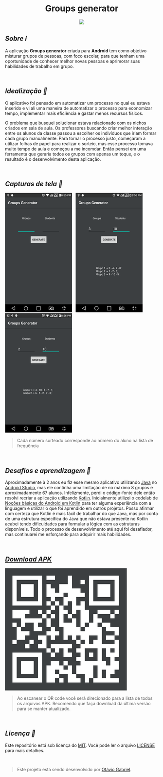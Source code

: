 <h1 align="center">Groups generator</h1>

<p align="center">
  <a href="https://www.flaticon.com/authors/freepik"><img src="https://user-images.githubusercontent.com/56049250/95395495-295dc700-08d5-11eb-8aac-18931ec631b4.png"/></a>
</div>

<h2 align="left"><i>Sobre ℹ</i></h2>

<p align="left">
  A aplicação <b>Groups generator</b> criada para <b>Android</b> tem como objetivo misturar grupos de pessoas, com foco escolar, para que tenham uma oportunidade de conhecer melhor novas pessoas e aprimorar suas habilidades de trabalho em grupo.
</p>

</br>

<h2 align="left"><i>Idealização 💭</i></h2>
  
<p>
  O aplicativo foi pensado em automatizar um processo no qual eu estava inserido e vi ali uma maneira de automatizar o processo para economizar tempo, implementar mais eficiência e gastar menos recursos físicos.
</p>
<p>
  O problema que busquei solucionar estava relacionado com os nichos criados em sala de aula. Os professores buscando criar melhor interação entre os alunos da classe passou a escolher os indivíduos que iriam formar cada grupo manualmente. Para tornar o processo justo, começaram a utilizar folhas de papel para realizar o sorteio, mas esse processo tomava muito tempo de aula e começou a me incomdar. Então pensei em uma ferramenta que geraria todos os grupos com apenas um toque, e o resultado é o desenvolvimento desta aplicação.
</p>

</br>

<h2><i>Capturas de tela 📱</i></h2>

<img src="https://github.com/tavieto/groups-generator/blob/main/screenshots/groups-generator-1-reduzido.png" alt="print-1"/> &nbsp;
<img src="https://github.com/tavieto/groups-generator/blob/main/screenshots/groups-generator-2-reduzido.png" alt="print-2"/> &nbsp;
<img src="https://github.com/tavieto/groups-generator/blob/main/screenshots/groups-generator-3-reduzido.png" alt="print-3"/> &nbsp;

> Cada número sorteado corresponde ao número do aluno na lista de frequência

</br>

<h2><i>Desafios e aprendizagem 🤔</i></h2>

<p>
  Aproximadamente à 2 anos eu fiz esse mesmo aplicativo utilizando <a href="https://docs.oracle.com/javase/8/">Java</a> no <a href="https://developer.android.com/studio">Android Studio</a>, mas ele continha uma limitação de no máximo 8 grupos e aproximadamente 67 alunos. Infelizmente, perdi o código-fonte dele então resolvi recriar a aplicação utilizando <a href="https://kotlinlang.org/">Kotlin</a>. Inicialmente utilizei o codelab de <a href="https://developer.android.com/kotlin/androidbasics">Noções básicas do Android em Kotlin</a> para ter alguma experiência com a linguagem e utilizar o que foi aprendido em outros projetos. Posso afirmar com certeza que Kotlin é mais fácil de trabalhar do que Java, mas por conta de uma estrutura específica do Java que não estava presente no Kotlin acabei tendo dificuldades para formular a lógica com as estruturas disponíveis. Todo o processo de desenvolvimento até aqui foi desafiador, mas continuarei me esforçando para adquirir mais habilidades.
</p>

</br>

<a href="https://github.com/tavieto/groups-generator/blob/main/apk/groups-generator-v0.1.0-alpha.apk"><h2><i>Download APK</i></h2></a>
<img src="https://github.com/tavieto/groups-generator/blob/main/screenshots/qrcode.svg"/>
> Ao escanear o QR code você será direcionado para a lista de todos os arquivos APK.
> Recomendo que faça download da última versão para se manter atualizado.

</br>

<h2><i>Licença 📝</i></h2>

<p>
  Este repositório está sob licença do <a href="https://www.mit.edu/">MIT</a>. Você pode ler o arquivo <a href="https://github.com/tavieto/groups-generator/blob/main/LICENSE">LICENSE</a> para mais detalhes.
</p>

</br>

> Este projeto está sendo desenvolvido por <a href="https://www.linkedin.com/in/tavieto/">Otávio Gabriel</a>.
